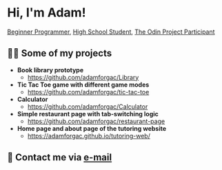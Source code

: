 <h1>Hi, I'm Adam!</h1><a href="https://github.com/adamforgac">Beginner Programmer</a>, <a href="http://www.gjszlin.cz/gztgm/">High School Student</a>, <a href="https://www.theodinproject.com/">The Odin Project Participant</a></h1>

<h2>👨‍💻 Some of my projects</h2>

- <b>Book library prototype</b>
  - https://github.com/adamforgac/Library
- <b>Tic Tac Toe game with different game modes</b>
  - https://github.com/adamforgac/tic-tac-toe
- <b>Calculator</b>
  - https://github.com/adamforgac/Calculator
- <b>Simple restaurant page with tab-switching logic</b>
  - https://github.com/adamforgac/restaurant-page
- <b>Home page and about page of the tutoring website</b>
  - https://adamforgac.github.io/tutoring-web/

<h2> 🤳 Contact me via <a href="mailto:aforg@email.cz">e-mail</a></h2>
